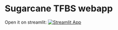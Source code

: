 # Sugarcane TFBS webapp
Open it on streamlit: [![Streamlit App](https://static.streamlit.io/badges/streamlit_badge_black_white.svg)](https://sugarcane-tfbs.streamlit.app/)
